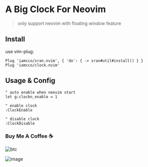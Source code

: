 # A Big Clock For Neovim

> only support neovim with floating window feature

## Install

use vim-plug:

```vim
Plug 'iamcco/sran.nvim', { 'do': { -> sran#util#install() } }
Plug 'iamcco/clock.nvim'
```

## Usage & Config

```vim
" auto enable when neovim start
let g:clockn_enable = 1

" enable clock
:ClockEnable

" disable clock
:ClockDisable
```

### Buy Me A Coffee ☕️

![btc](https://img.shields.io/keybase/btc/iamcco.svg?style=popout-square)

![image](https://user-images.githubusercontent.com/5492542/42771079-962216b0-8958-11e8-81c0-520363ce1059.png)
